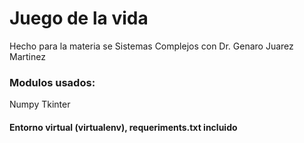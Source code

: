 # Juego de la vida

Hecho para la materia se Sistemas Complejos con Dr. Genaro Juarez Martinez


### Modulos usados:
Numpy
Tkinter

#### Entorno virtual (virtualenv), requeriments.txt incluido 

